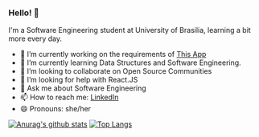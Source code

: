 
### Hello! 👋

I'm a Software Engineering student at University of Brasilia, learning a bit more every day. 

- 🔭 I’m currently working on the requirements of <a href="https://requisitos-de-software.github.io/2020.2-Meu-Gov.br/">This App</a>
- 🌱 I’m currently learning Data Structures and Software Engineering.
- 👯 I’m looking to collaborate on Open Source Communities
- 🤔 I’m looking for help with React.JS
- 💬 Ask me about Software Engineering
- 📫 How to reach me: <a href="https://www.linkedin.com/in/gabrielapivetta/">LinkedIn</a>
- 😄 Pronouns: she/her

[![Anurag's github stats](https://github-readme-stats.vercel.app/api?username=gabrielapivetta&show_icons=true&theme=vue)](https://github.com/anuraghazra/github-readme-stats)
[![Top Langs](https://github-readme-stats.vercel.app/api/top-langs/?username=gabrielapivetta&layout=compact&langs_count=8&theme=vue)](https://github.com/anuraghazra/github-readme-stats)
<br> <br>
